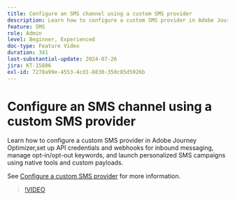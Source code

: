 ```yaml
---
title: Configure an SMS channel using a custom SMS provider
description: Learn how to configure a custom SMS provider in Adobe Journey Optimizer,set up API credentials and webhooks for inbound messaging, manage opt-in/opt-out keywords, and launch personalized SMS campaigns using native tools and custom payloads.
feature: SMS
role: Admin
level: Beginner, Experienced
doc-type: Feature Video
duration: 341
last-substantial-update: 2024-07-26
jira: KT-15886
exl-id: 7278a99e-4553-4cd1-8830-350c85d5926b
---
```

# Configure an SMS channel using a custom SMS provider

Learn how to configure a custom SMS provider in Adobe Journey Optimizer,set up API credentials and webhooks for inbound messaging, manage opt-in/opt-out keywords, and launch personalized SMS campaigns using native tools and custom payloads.

See [Configure a custom SMS provider](https://experienceleague.adobe.com/en/docs/journey-optimizer/using/channels/sms/configure-sms/sms-configuration-custom) for more information.

>[!VIDEO](https://video.tv.adobe.com/v/3431625/?learn=on&enablevpops)
